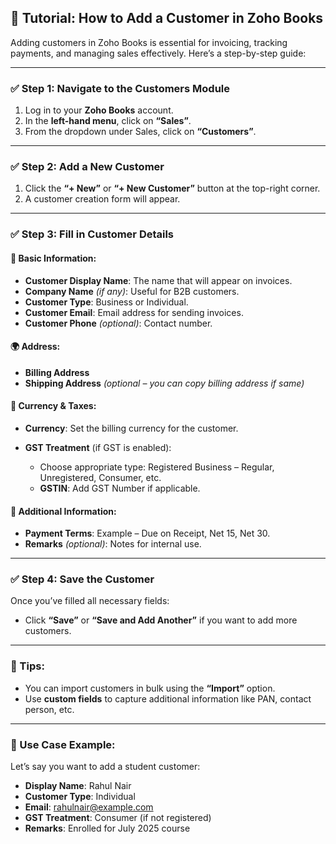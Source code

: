 ## 🧾 Tutorial: How to Add a Customer in Zoho Books

Adding customers in Zoho Books is essential for invoicing, tracking payments, and managing sales effectively. Here’s a step-by-step guide:

---

### ✅ Step 1: Navigate to the Customers Module

1. Log in to your **Zoho Books** account.
2. In the **left-hand menu**, click on **“Sales”**.
3. From the dropdown under Sales, click on **“Customers”**.

---

### ✅ Step 2: Add a New Customer

1. Click the **“+ New”** or **“+ New Customer”** button at the top-right corner.
2. A customer creation form will appear.

---

### ✅ Step 3: Fill in Customer Details

#### 🧍 Basic Information:

* **Customer Display Name**: The name that will appear on invoices.
* **Company Name** *(if any)*: Useful for B2B customers.
* **Customer Type**: Business or Individual.
* **Customer Email**: Email address for sending invoices.
* **Customer Phone** *(optional)*: Contact number.

#### 🌍 Address:

* **Billing Address**
* **Shipping Address** *(optional – you can copy billing address if same)*

#### 💸 Currency & Taxes:

* **Currency**: Set the billing currency for the customer.
* **GST Treatment** (if GST is enabled):

  * Choose appropriate type: Registered Business – Regular, Unregistered, Consumer, etc.
  * **GSTIN**: Add GST Number if applicable.

#### 💬 Additional Information:

* **Payment Terms**: Example – Due on Receipt, Net 15, Net 30.
* **Remarks** *(optional)*: Notes for internal use.

---

### ✅ Step 4: Save the Customer

Once you’ve filled all necessary fields:

* Click **“Save”** or **“Save and Add Another”** if you want to add more customers.

---

### 📌 Tips:

* You can import customers in bulk using the **“Import”** option.
* Use **custom fields** to capture additional information like PAN, contact person, etc.

---

### 🎯 Use Case Example:

Let’s say you want to add a student customer:

* **Display Name**: Rahul Nair
* **Customer Type**: Individual
* **Email**: [rahulnair@example.com](mailto:rahulnair@example.com)
* **GST Treatment**: Consumer (if not registered)
* **Remarks**: Enrolled for July 2025 course

